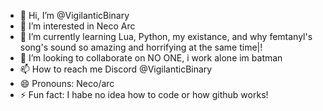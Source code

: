 - 👋 Hi, I’m @VigilanticBinary
- 👀 I’m interested in Neco Arc
- 🌱 I’m currently learning Lua, Python, my existance, and why femtanyl's song's sound so amazing and horrifying at the same time|!
- 💞️ I’m looking to collaborate on NO ONE, i work alone im batman
- 📫 How to reach me Discord @VigilanticBinary
- 😄 Pronouns: Neco/arc
- ⚡ Fun fact: I habe no idea how to code or how github works!

<!---
VigilanticBinary/VigilanticBinary is a ✨ special ✨ repository because its `README.md` (this file) appears on your GitHub profile.
You can click the Preview link to take a look at your changes.
--->

